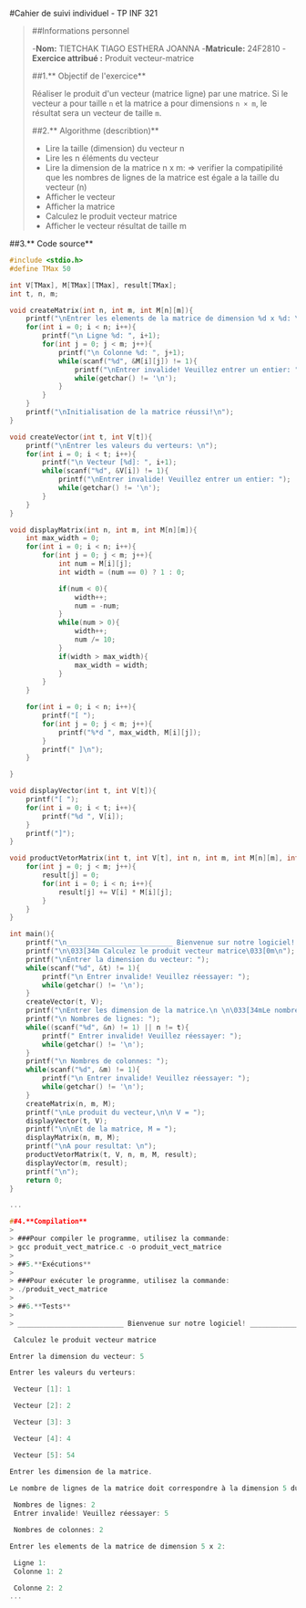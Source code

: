 #Cahier de suivi individuel - TP INF 321
> 
> 
> ##Informations personnel
> 
> -**Nom:** TIETCHAK TIAGO ESTHERA JOANNA
> -**Matricule:** 24F2810
> -**Exercice attribué :** Produit vecteur-matrice
> 
> ##1.** Objectif de l'exercice** 
> 
> Réaliser le produit d'un vecteur (matrice ligne) par une matrice. Si le vecteur a pour taille `n` et la matrice a pour dimensions `n × m`, le résultat sera un vecteur de taille `m`.
> 
> ##2.** Algorithme (describtion)**
> 
> - Lire la taille (dimension) du vecteur n
> - Lire les n éléments du vecteur
> - Lire la dimension de la matrice n x m:
>       => verifier la compatipilité que les nombres de lignes de la matrice est égale a la taille du vecteur (n)
> - Afficher le vecteur
> - Afficher la matrice
> - Calculez le produit vecteur matrice
> - Afficher le vecteur résultat de taille m

##3.** Code source**

```c
#include <stdio.h>
#define TMax 50

int V[TMax], M[TMax][TMax], result[TMax];
int t, n, m;

void createMatrix(int n, int m, int M[n][m]){
    printf("\nEntrer les elements de la matrice de dimension %d x %d: \n", n, m);
    for(int i = 0; i < n; i++){
        printf("\n Ligne %d: ", i+1);
        for(int j = 0; j < m; j++){
            printf("\n Colonne %d: ", j+1);
            while(scanf("%d", &M[i][j]) != 1){
                printf("\nEntrer invalide! Veuillez entrer un entier: ");
                while(getchar() != '\n');
            }
        }
    }
    printf("\nInitialisation de la matrice réussi!\n");
}

void createVector(int t, int V[t]){
    printf("\nEntrer les valeurs du verteurs: \n");
    for(int i = 0; i < t; i++){
        printf("\n Vecteur [%d]: ", i+1);
        while(scanf("%d", &V[i]) != 1){
            printf("\nEntrer invalide! Veuillez entrer un entier: ");
            while(getchar() != '\n');
        }
    }
} 

void displayMatrix(int n, int m, int M[n][m]){
    int max_width = 0;
    for(int i = 0; i < n; i++){
        for(int j = 0; j < m; j++){
            int num = M[i][j];
            int width = (num == 0) ? 1 : 0;

            if(num < 0){
                width++;
                num = -num;
            }
            while(num > 0){
                width++;
                num /= 10;
            }
            if(width > max_width){
                max_width = width;
            }
        }
    }

    for(int i = 0; i < n; i++){
        printf("[ ");
        for(int j = 0; j < m; j++){
            printf("%*d ", max_width, M[i][j]);
        }
        printf(" ]\n");
    }

}

void displayVector(int t, int V[t]){
    printf("[ ");
    for(int i = 0; i < t; i++){
        printf("%d ", V[i]);
    }
    printf("]");
}

void productVetorMatrix(int t, int V[t], int n, int m, int M[n][m], int result[m]){
    for(int j = 0; j < m; j++){
        result[j] = 0;
        for(int i = 0; i < n; i++){
            result[j] += V[i] * M[i][j];
        }
    }
}

int main(){
    printf("\n__________________________ Bienvenue sur notre logiciel! __________________________\n");
    printf("\n\033[34m Calculez le produit vecteur matrice\033[0m\n");
    printf("\nEntrer la dimension du vecteur: ");
    while(scanf("%d", &t) != 1){
        printf("\n Entrer invalide! Veuillez réessayer: ");
        while(getchar() != '\n');
    }
    createVector(t, V);
    printf("\nEntrer les dimension de la matrice.\n \n\033[34mLe nombre de lignes de la matrice doit correspondre à la dimension %d du vecteur\033[0m\n", t);
    printf("\n Nombres de lignes: ");
    while((scanf("%d", &n) != 1) || n != t){
        printf(" Entrer invalide! Veuillez réessayer: ");
        while(getchar() != '\n');
    }
    printf("\n Nombres de colonnes: ");
    while(scanf("%d", &m) != 1){
        printf("\n Entrer invalide! Veuillez réessayer: ");
        while(getchar() != '\n');
    }
    createMatrix(n, m, M);
    printf("\nLe produit du vecteur,\n\n V = ");
    displayVector(t, V);
    printf("\n\nEt de la matrice, M = ");
    displayMatrix(n, m, M);
    printf("\nA pour resultat: \n");
    productVetorMatrix(t, V, n, m, M, result);
    displayVector(m, result);
    printf("\n");
    return 0;
}

...

##4.**Compilation**
> 
> ###Pour compiler le programme, utilisez la commande:
> gcc produit_vect_matrice.c -o produit_vect_matrice
> 
> ##5.**Exécutions**
> 
> ###Pour exécuter le programme, utilisez la commande:
> ./produit_vect_matrice
> 
> ##6.**Tests**
> 
> __________________________ Bienvenue sur notre logiciel! __________________________

 Calculez le produit vecteur matrice

Entrer la dimension du vecteur: 5

Entrer les valeurs du verteurs: 

 Vecteur [1]: 1

 Vecteur [2]: 2

 Vecteur [3]: 3

 Vecteur [4]: 4

 Vecteur [5]: 54

Entrer les dimension de la matrice.
 
Le nombre de lignes de la matrice doit correspondre à la dimension 5 du vecteur

 Nombres de lignes: 2
 Entrer invalide! Veuillez réessayer: 5

 Nombres de colonnes: 2

Entrer les elements de la matrice de dimension 5 x 2: 

 Ligne 1: 
 Colonne 1: 2

 Colonne 2: 2
...

